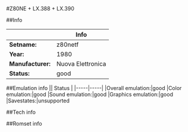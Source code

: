 #Z80NE + LX.388 + LX.390

##Info

||Info|
|-----|-----|
|**Setname:**|z80netf
|**Year:**|1980
|**Manufacturer:**|Nuova Elettronica
|**Status:**|good

##Emulation info
|| Status |
|-----|-----|
|Overall emulation:|good
|Color emulation:|good
|Sound emulation:|good
|Graphics emulation:|good
|Savestates:|unsupported

##Tech info

##Romset info

<!--- START OF EDITED COMMENT DO NOT TOUCH TEXT ABOVE-->

